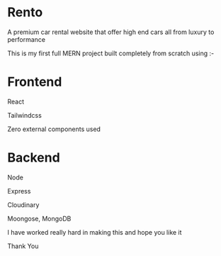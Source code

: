 # Rento
A premium car rental website that offer high end cars all from luxury to performance

This is my first full MERN project built completely from scratch using :-
# Frontend
<p>React</p>
<p>Tailwindcss</p>
<p>Zero external components used</p>

# Backend
<p>Node</p>
<p>Express</p>
<p>Cloudinary</p>
<p>Moongose, MongoDB</p>

<p>I have worked really hard in making this and hope you like it</p>
<p>Thank You</p>
